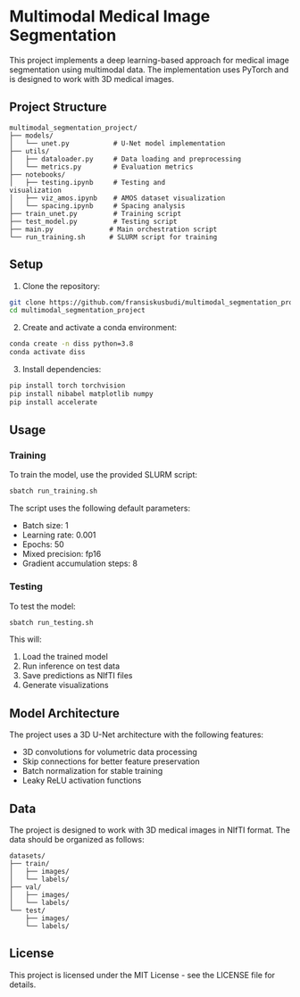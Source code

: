 # Multimodal Medical Image Segmentation

This project implements a deep learning-based approach for medical image segmentation using multimodal data. The implementation uses PyTorch and is designed to work with 3D medical images.

## Project Structure

```
multimodal_segmentation_project/
├── models/
│   └── unet.py           # U-Net model implementation
├── utils/
│   ├── dataloader.py     # Data loading and preprocessing
│   └── metrics.py        # Evaluation metrics
├── notebooks/
│   ├── testing.ipynb     # Testing and 
visualization
│   ├── viz_amos.ipynb    # AMOS dataset visualization
│   └── spacing.ipynb     # Spacing analysis
├── train_unet.py         # Training script
├── test_model.py         # Testing script
├── main.py              # Main orchestration script
└── run_training.sh      # SLURM script for training
```

## Setup

1. Clone the repository:
```bash
git clone https://github.com/fransiskusbudi/multimodal_segmentation_project.git
cd multimodal_segmentation_project
```

2. Create and activate a conda environment:
```bash
conda create -n diss python=3.8
conda activate diss
```

3. Install dependencies:
```bash
pip install torch torchvision
pip install nibabel matplotlib numpy
pip install accelerate
```

## Usage

### Training

To train the model, use the provided SLURM script:
```bash
sbatch run_training.sh
```

The script uses the following default parameters:
- Batch size: 1
- Learning rate: 0.001
- Epochs: 50
- Mixed precision: fp16
- Gradient accumulation steps: 8

### Testing

To test the model:
```bash
sbatch run_testing.sh
```

This will:
1. Load the trained model
2. Run inference on test data
3. Save predictions as NIfTI files
4. Generate visualizations

## Model Architecture

The project uses a 3D U-Net architecture with the following features:
- 3D convolutions for volumetric data processing
- Skip connections for better feature preservation
- Batch normalization for stable training
- Leaky ReLU activation functions

## Data

The project is designed to work with 3D medical images in NIfTI format. The data should be organized as follows:

```
datasets/
├── train/
│   ├── images/
│   └── labels/
├── val/
│   ├── images/
│   └── labels/
└── test/
    ├── images/
    └── labels/
```

## License

This project is licensed under the MIT License - see the LICENSE file for details. 